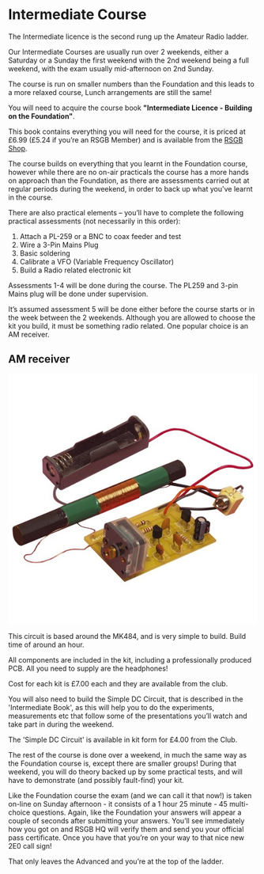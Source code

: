 # Intermediate Course

The Intermediate licence is the second rung up the Amateur Radio ladder.

Our Intermediate Courses are usually run over 2 weekends, either a Saturday or a Sunday the first weekend with the 2nd weekend being a full weekend, with the exam usually mid-afternoon on 2nd Sunday.

The course is run on smaller numbers than the Foundation and this leads to a more relaxed course, Lunch arrangements are still the same!

You will need to acquire the course book **"Intermediate Licence - Building on the Foundation"**.

This book contains everything you will need for the course, it is priced at £6.99 (£5.24 if you’re an RSGB Member) and is available from the [RSGB Shop](http://www.rsgbshop.org/acatalog/Online_Catalogue_Training_19.html).

The course builds on everything that you learnt in the Foundation course, however while there are no on-air practicals the course has a more hands on approach than the Foundation, as there are assessments carried out at regular periods during the weekend, in order to back up what you've learnt in the course.

There are also practical elements – you’ll have to complete the following practical assessments (not necessarily in this order):

1. Attach a PL-259 or a BNC to coax feeder and test
2. Wire a 3-Pin Mains Plug
3. Basic soldering
4. Calibrate a VFO (Variable Frequency Oscillator)
5. Build a Radio related electronic kit

Assessments 1-4 will be done during the course. The PL259 and 3-pin Mains plug will be done under supervision.

It’s assumed assessment 5 will be done either before the course starts or in the week between the 2 weekends. Although you are allowed to choose the kit you build, it must be something radio related. One popular choice is an AM receiver.

## AM receiver

![AM receiver kit](images/AM_receiver_kit.jpg)

This circuit is based around the MK484, and is very simple to build. Build time of around an hour.

All components are included in the kit, including a professionally produced PCB. All you need to supply are the headphones!

Cost for each kit is £7.00 each and they are available from the club.

You will also need to build the Simple DC Circuit, that is described in the 'Intermediate Book', as this will help you to do the experiments, measurements etc that follow some of the presentations you’ll watch and take part in  during the weekend.

The 'Simple DC Circuit' is available in kit form for £4.00 from the Club.

The rest of the course is done over a weekend, in much the same way as the Foundation course is, except there are smaller groups! During that weekend, you will do theory backed up by some practical tests, and will have to demonstrate (and possibly fault-find) your kit.

Like the Foundation course the exam (and we can call it that now!) is taken on-line on Sunday afternoon - it consists of a 1 hour 25 minute - 45 multi-choice questions. Again, like the Foundation your answers will appear a couple of seconds after submitting your answers. You’ll see immediately how you got on and RSGB HQ will verify them and send you your official pass certificate. Once you have that you’re on your way to that nice new 2E0 call sign!

That only leaves the Advanced and you’re at the top of the ladder.

